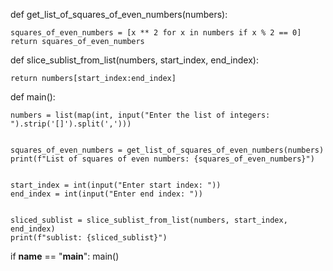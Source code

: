 def get_list_of_squares_of_even_numbers(numbers):

    squares_of_even_numbers = [x ** 2 for x in numbers if x % 2 == 0]
    return squares_of_even_numbers

def slice_sublist_from_list(numbers, start_index, end_index):

    return numbers[start_index:end_index]

def main():

    numbers = list(map(int, input("Enter the list of integers: ").strip('[]').split(',')))


    squares_of_even_numbers = get_list_of_squares_of_even_numbers(numbers)
    print(f"List of squares of even numbers: {squares_of_even_numbers}")


    start_index = int(input("Enter start index: "))
    end_index = int(input("Enter end index: "))


    sliced_sublist = slice_sublist_from_list(numbers, start_index, end_index)
    print(f"sublist: {sliced_sublist}")

if __name__ == "__main__":
    main()
